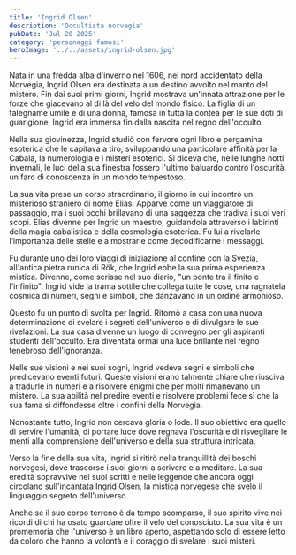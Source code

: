 ```yaml
---
title: 'Ingrid Olsen'
description: 'Occultista norvegia'
pubDate: 'Jul 20 2025'
category: 'personaggi famosi'
heroImage: '../../assets/ingrid-olsen.jpg'
---
```


Nata in una fredda alba d'inverno nel 1606, nel nord accidentato della Norvegia, Ingrid Olsen era destinata a un destino avvolto nel manto del mistero. Fin dai suoi primi giorni, Ingrid mostrava un'innata attrazione per le forze che giacevano al di là del velo del mondo fisico. La figlia di un falegname umile e di una donna, famosa in tutta la contea per le sue doti di guarigione, Ingrid era immersa fin dalla nascita nel regno dell'occulto.

Nella sua giovinezza, Ingrid studiò con fervore ogni libro e pergamina esoterica che le capitava a tiro, sviluppando una particolare affinità per la Cabala, la numerologia e i misteri esoterici. Si diceva che, nelle lunghe notti invernali, le luci della sua finestra fossero l'ultimo baluardo contro l'oscurità, un faro di conoscenza in un mondo tempestoso.

La sua vita prese un corso straordinario, il giorno in cui incontrò un misterioso straniero di nome Elias. Apparve come un viaggiatore di passaggio, ma i suoi occhi brillavano di una saggezza che tradiva i suoi veri scopi. Elias divenne per Ingrid un maestro, guidandola attraverso i labirinti della magia cabalistica e della cosmologia esoterica. Fu lui a rivelarle l’importanza delle stelle e a mostrarle come decodificarne i messaggi.

Fu durante uno dei loro viaggi di iniziazione al confine con la Svezia, all'antica pietra runica di Rök, che Ingrid ebbe la sua prima esperienza mistica. Divenne, come scrisse nel suo diario, "un ponte tra il finito e l'infinito". Ingrid vide la trama sottile che collega tutte le cose, una ragnatela cosmica di numeri, segni e simboli, che danzavano in un ordine armonioso.

Questo fu un punto di svolta per Ingrid. Ritornò a casa con una nuova determinazione di svelare i segreti dell'universo e di divulgare le sue rivelazioni. La sua casa divenne un luogo di convegno per gli aspiranti studenti dell'occulto. Era diventata ormai una luce brillante nel regno tenebroso dell'ignoranza.

Nelle sue visioni e nei suoi sogni, Ingrid vedeva segni e simboli che predicevano eventi futuri. Queste visioni erano talmente chiare che riusciva a tradurle in numeri e a risolvere enigmi che per molti rimanevano un mistero. La sua abilità nel predire eventi e risolvere problemi fece sì che la sua fama si diffondesse oltre i confini della Norvegia.

Nonostante tutto, Ingrid non cercava gloria o lode. Il suo obiettivo era quello di servire l'umanità, di portare luce dove regnava l'oscurità e di risvegliare le menti alla comprensione dell'universo e della sua struttura intricata.

Verso la fine della sua vita, Ingrid si ritirò nella tranquillità dei boschi norvegesi, dove trascorse i suoi giorni a scrivere e a meditare. La sua eredità sopravvive nei suoi scritti e nelle leggende che ancora oggi circolano sull'incantata Ingrid Olsen, la mistica norvegese che svelò il linguaggio segreto dell'universo.

Anche se il suo corpo terreno è da tempo scomparso, il suo spirito vive nei ricordi di chi ha osato guardare oltre il velo del conosciuto. La sua vita è un promemoria che l'universo è un libro aperto, aspettando solo di essere letto da coloro che hanno la volontà e il coraggio di svelare i suoi misteri.